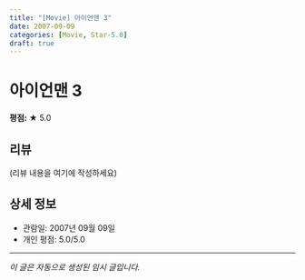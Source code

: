 ```yaml
---
title: "[Movie] 아이언맨 3"
date: 2007-09-09
categories: [Movie, Star-5.0]
draft: true
---
```


# 아이언맨 3

**평점:** ★ 5.0

## 리뷰

(리뷰 내용을 여기에 작성하세요)

## 상세 정보

- 관람일: 2007년 09월 09일
- 개인 평점: 5.0/5.0

---

*이 글은 자동으로 생성된 임시 글입니다.*
